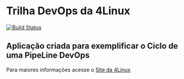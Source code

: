 # Trilha DevOps da 4Linux

<!-- Altere a Flag abaixo com sua URL do Travis -->
[![Build Status](https://app.travis-ci.com/fabiodiasrocha/DevOpsLab-HelloWorld.svg?branch=master)](https://app.travis-ci.com/fabiodiasrocha/DevOpsLab-HelloWorld)

## Aplicação criada para exemplificar o Ciclo de uma PipeLine DevOps


Para maiores informações acesse o [Site da 4Linux](https://www.4linux.com.br/cursos/devops)
